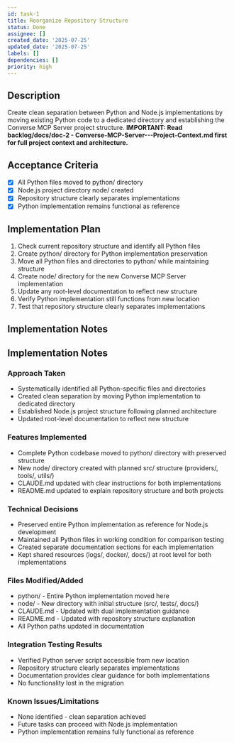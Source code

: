 ```yaml
---
id: task-1
title: Reorganize Repository Structure
status: Done
assignee: []
created_date: '2025-07-25'
updated_date: '2025-07-25'
labels: []
dependencies: []
priority: high
---
```


## Description

Create clean separation between Python and Node.js implementations by moving existing Python code to a dedicated directory and establishing the Converse MCP Server project structure. **IMPORTANT: Read backlog/docs/doc-2 - Converse-MCP-Server---Project-Context.md first for full project context and architecture.**
## Acceptance Criteria

- [x] All Python files moved to python/ directory
- [x] Node.js project directory node/ created
- [x] Repository structure clearly separates implementations
- [x] Python implementation remains functional as reference
## Implementation Plan

1. Check current repository structure and identify all Python files
2. Create python/ directory for Python implementation preservation
3. Move all Python files and directories to python/ while maintaining structure
4. Create node/ directory for the new Converse MCP Server implementation
5. Update any root-level documentation to reflect new structure
6. Verify Python implementation still functions from new location
7. Test that repository structure clearly separates implementations

## Implementation Notes

## Implementation Notes

### Approach Taken
- Systematically identified all Python-specific files and directories
- Created clean separation by moving Python implementation to dedicated directory
- Established Node.js project structure following planned architecture
- Updated root-level documentation to reflect new structure

### Features Implemented
- Complete Python codebase moved to python/ directory with preserved structure
- New node/ directory created with planned src/ structure (providers/, tools/, utils/)
- CLAUDE.md updated with clear instructions for both implementations
- README.md updated to explain repository structure and both projects

### Technical Decisions
- Preserved entire Python implementation as reference for Node.js development
- Maintained all Python files in working condition for comparison testing
- Created separate documentation sections for each implementation
- Kept shared resources (logs/, docker/, docs/) at root level for both implementations

### Files Modified/Added
- python/ - Entire Python implementation moved here
- node/ - New directory with initial structure (src/, tests/, docs/)
- CLAUDE.md - Updated with dual implementation guidance
- README.md - Updated with repository structure explanation
- All Python paths updated in documentation

### Integration Testing Results
- Verified Python server script accessible from new location
- Repository structure clearly separates implementations
- Documentation provides clear guidance for both implementations
- No functionality lost in the migration

### Known Issues/Limitations
- None identified - clean separation achieved
- Future tasks can proceed with Node.js implementation
- Python implementation remains fully functional as reference
